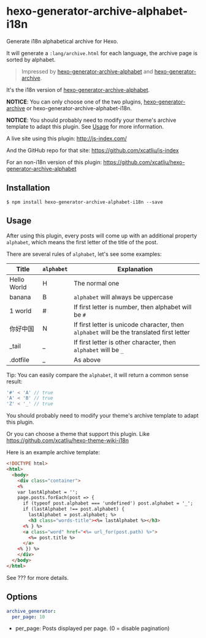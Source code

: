 # hexo-generator-archive-alphabet-i18n

Generate i18n alphabetical archive for Hexo.

It will generate a `:lang/archive.html` for each language, the archive page is sorted by alphabet.

> Impressed by [hexo-generator-archive-alphabet] and [hexo-generator-archive].

It's the i18n version of [hexo-generator-archive-alphabet].

**NOTICE**: You can only choose one of the two plugins, [hexo-generator-archive] or hexo-generator-archive-alphabet-i18n.

**NOTICE**: You should probably need to modify your theme's archive template to adapt this plugin. See [Usage](#usage) for more information.

A live site using this plugin: http://js-index.com/

And the GitHub repo for that site: https://github.com/xcatliu/js-index

For an non-i18n version of this plugin: https://github.com/xcatliu/hexo-generator-archive-alphabet

## Installation

```shell
$ npm install hexo-generator-archive-alphabet-i18n --save
```

## Usage

After using this plugin, every posts will come up with an additional property `alphabet`, which means the first letter of the title of the post.

There are several rules of `alphabet`, let's see some examples:

Title       | `alphabet` | Explanation
----------- | ---------- | -----------
Hello World | H          | The normal one
banana      | B          | `alphabet` will always be uppercase
1 world     | #          | If first letter is number, then alphabet will be `#`
你好中国     | N          | If first letter is unicode character, then `alphabet` will be the translated first letter
\_tail      | _          | If first letter is other character, then `alphabet` will be `_`
.dotfile    | _          | As above

Tip: You can easily compare the `alphabet`, it will return a common sense result:

```js
'#' < 'A' // true
'A' < 'B' // true
'Z' < '_' // true
```

You should probably need to modify your theme's archive template to adapt this plugin.

Or you can choose a theme that support this plugin. Like https://github.com/xcatliu/hexo-theme-wiki-i18n

Here is an example archive template:

```html
<!DOCTYPE html>
<html>
  <body>
    <div class="container">
    <%
    var lastAlphabet = '';
    page.posts.forEach(post => {
      if (typeof post.alphabet === 'undefined') post.alphabet = '_';
      if (lastAlphabet !== post.alphabet) {
        lastAlphabet = post.alphabet; %>
        <h3 class="words-title"><%= lastAlphabet %></h3>
      <% } %>
      <a class="word" href="<%= url_for(post.path) %>">
        <%= post.title %>
      </a>
    <% }) %>
    </div>
  </body>
</html>
```

See ??? for more details.

## Options

```yml
archive_generator:
  per_page: 10
```

- per_page: Posts displayed per page. (0 = disable pagination)

[hexo-generator-archive]: https://github.com/hexojs/hexo-generator-archive
[hexo-generator-archive-alphabet]: https://github.com/xcatliu/hexo-generator-archive-alphabet
